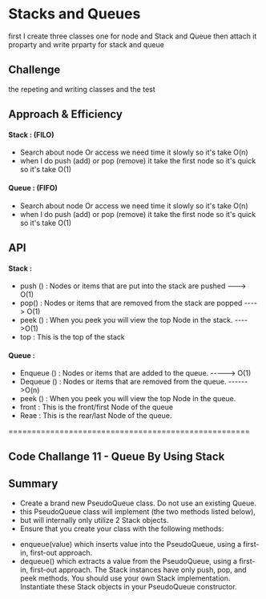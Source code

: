 # Stacks and Queues
first I create three classes one for node and Stack and Queue
then attach it proparty 
and write prparty for stack and queue

## Challenge
the repeting and writing classes and the test 

## Approach & Efficiency
#### Stack : (FILO)
- Search about node Or access we need time it slowly so it's take O(n)
- when I do push (add) or pop (remove) it take the first node so it's quick so it's take O(1)
#### Queue : (FIFO)
- Search about node Or access we need time it slowly so it's take O(n)
- when I do push (add) or pop (remove) it take the first node so it's quick so it's take O(1)

## API
#### Stack :
* push () : Nodes or items that are put into the stack are pushed ---> O(1)
* pop() :  Nodes or items that are removed from the stack are popped ----> O(1)
* peek () : When you peek you will view the top Node in the stack. ---->O(1)
* top :  This is the top of the stack
#### Queue :
* Enqueue () :  Nodes or items that are added to the queue. -----> O(1)
* Dequeue () : Nodes or items that are removed from the queue. ------>O(n)
* peek () : When you peek you will view the top Node in the queue.
* front : This is the front/first Node of the queue
* Reae : This is the rear/last Node of the queue.

====================================================
## Code Challange 11 - Queue By Using Stack

## Summary
- Create a brand new PseudoQueue class. Do not use an existing Queue.
- this PseudoQueue class will implement (the two methods listed below),
-  but will internally only utilize 2 Stack objects. 
- Ensure that you create your class with the following methods:

* enqueue(value) which inserts value into the PseudoQueue, using a first-in, first-out approach.
* dequeue() which extracts a value from the PseudoQueue, using a first-in, first-out approach.
The Stack instances have only push, pop, and peek methods. You should use your own Stack implementation. Instantiate these Stack objects in your PseudoQueue constructor. 